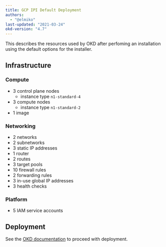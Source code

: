 ```yaml
---
title: GCP IPI Default Deployment
authors:
  - "@elmiko"
last-updated: "2021-03-24"
okd-version: "4.7"
---
```


This describes the resources used by OKD after perfoming an installation
using the default options for the installer.

## Infrastructure

### Compute

* 3 control plane nodes
  * instance type `n1-standard-4`
* 3 compute nodes
  * instance type `n1-standard-2`
* 1 image

### Networking

* 2 networks
* 2 subnetworks
* 3 static IP addresses
* 1 router
* 2 routes
* 3 target pools
* 10 firewall rules
* 2 forwarding rules
* 3 in-use global IP addresses
* 3 health checks

### Platform

* 5 IAM service accounts

## Deployment

See the [OKD documentation](https://docs.okd.io/latest/installing/installing_gcp/installing-gcp-account.html)
to proceed with deployment.
